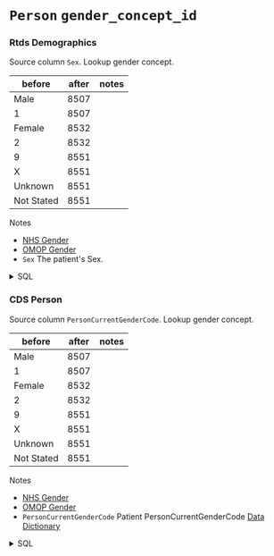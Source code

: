 # `Person` `gender_concept_id`
### Rtds Demographics
Source column  `Sex`.
Lookup gender concept.


|before|after|notes|
|------|-----|-----|
|Male|8507||
|1|8507||
|Female|8532||
|2|8532||
|9|8551||
|X|8551||
|Unknown|8551||
|Not Stated|8551||

Notes
* [NHS Gender](https://www.datadictionary.nhs.uk/data_elements/person_stated_gender_code.html)
* [OMOP Gender](https://athena.ohdsi.org/search-terms/terms?conceptClass=Gender&invalidReason=Valid&vocabulary=Gender&page=1&pageSize=50&query=)
* `Sex` The patient's Sex.
<details>
<summary>SQL</summary>

```sql
select
	distinct 
		d.PatientId,
		d.DateOfBirth,
		d.Sex
from omop_staging.RTDS_1_Demographics d
where d.PatientId not like '%[^0-9]%'
	and len(d.PatientId) = 10
	
```
</details>

### CDS Person
Source column  `PersonCurrentGenderCode`.
Lookup gender concept.


|before|after|notes|
|------|-----|-----|
|Male|8507||
|1|8507||
|Female|8532||
|2|8532||
|9|8551||
|X|8551||
|Unknown|8551||
|Not Stated|8551||

Notes
* [NHS Gender](https://www.datadictionary.nhs.uk/data_elements/person_stated_gender_code.html)
* [OMOP Gender](https://athena.ohdsi.org/search-terms/terms?conceptClass=Gender&invalidReason=Valid&vocabulary=Gender&page=1&pageSize=50&query=)
* `PersonCurrentGenderCode` Patient PersonCurrentGenderCode [Data Dictionary](https://www.datadictionary.nhs.uk/data_elements/person_gender_code_current.html)
<details>
<summary>SQL</summary>

```sql
select
	distinct
		NHSNumber,
		DateofBirth as DateOfBirth,
		EthnicCategory,
		PersonCurrentGenderCode
from omop_staging.cds_line01
where NHSNumber is not null;
	
```
</details>

